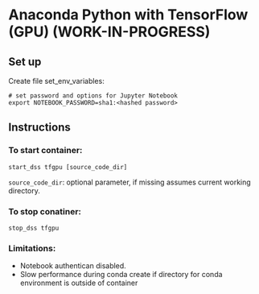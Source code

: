 # Anaconda Python with TensorFlow (GPU) (WORK-IN-PROGRESS)

## Set up

Create file set_env_variables:
```
# set password and options for Jupyter Notebook
export NOTEBOOK_PASSWORD=sha1:<hashed password>
```


## Instructions


### To start container:
```
start_dss tfgpu [source_code_dir]
```
`source_code_dir`: optional parameter, if missing assumes current working directory.


### To stop conatiner:
```
stop_dss tfgpu
```

### Limitations:
* Notebook authentican disabled.
* Slow performance during conda create if directory for conda environment is outside of container
